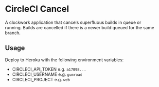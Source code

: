 # CircleCI Cancel

A clockwork application that cancels superfluous builds in queue or running. Builds are cancelled if there is a newer build queued for the same branch.

## Usage

Deploy to Heroku with the following environment variables:

* CIRCLECI_API_TOKEN e.g. `a17098...`
* CIRCLECI_USERNAME e.g. `gumroad`
* CIRCLECI_PROJECT e.g. `web`